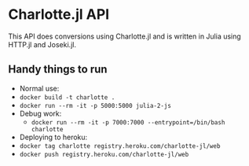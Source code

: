# Charlotte.jl API

This API does conversions using Charlotte.jl and is written in Julia using HTTP.jl and Joseki.jl.  

## Handy things to run
* Normal use:
 * `docker build -t charlotte .`
 * `docker run --rm -it -p 5000:5000 julia-2-js`
* Debug work:
  * `docker run --rm -it -p 7000:7000 --entrypoint=/bin/bash charlotte`
* Deploying to heroku:
 * `docker tag charlotte registry.heroku.com/charlotte-jl/web`
 * `docker push registry.heroku.com/charlotte-jl/web`
